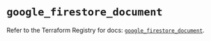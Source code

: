 # `google_firestore_document`

Refer to the Terraform Registry for docs: [`google_firestore_document`](https://registry.terraform.io/providers/hashicorp/google/6.25.0/docs/resources/firestore_document).
